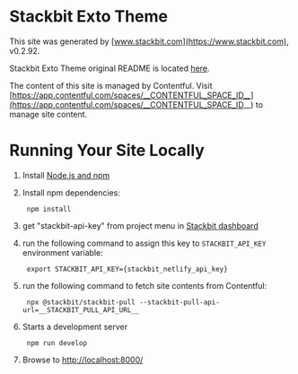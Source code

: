 # Stackbit Exto Theme

This site was generated by [www.stackbit.com](https://www.stackbit.com), v0.2.92.

Stackbit Exto Theme original README is located [here](./README.theme.md).

The content of this site is managed by Contentful. Visit [https://app.contentful.com/spaces/__CONTENTFUL_SPACE_ID__](https://app.contentful.com/spaces/__CONTENTFUL_SPACE_ID__) to manage site content.

# Running Your Site Locally

1. Install [Node.js and npm](https://nodejs.org/en/)

1. Install npm dependencies:

        npm install

1. get "stackbit-api-key" from project menu in [Stackbit dashboard](https://app.stackbit.com/dashboard)

1. run the following command to assign this key to `STACKBIT_API_KEY` environment variable:

        export STACKBIT_API_KEY={stackbit_netlify_api_key}

1. run the following command to fetch site contents from Contentful:

        npx @stackbit/stackbit-pull --stackbit-pull-api-url=__STACKBIT_PULL_API_URL__

1. Starts a development server

        npm run develop

1. Browse to [http://localhost:8000/](http://localhost:8000/)
